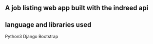 ## A job listing web app built with the indreed api


## language and libraries used

Python3
Django
Bootstrap

